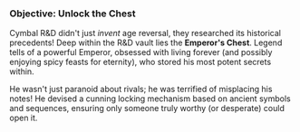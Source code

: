 ### Objective: Unlock the Chest

Cymbal R&D didn't just *invent* age reversal, they researched its historical precedents! Deep within the R&D vault lies the **Emperor's Chest**. Legend tells of a powerful Emperor, obsessed with living forever (and possibly enjoying spicy feasts for eternity), who stored his most potent secrets within.

He wasn't just paranoid about rivals; he was terrified of misplacing his notes! He devised a cunning locking mechanism based on ancient symbols and sequences, ensuring only someone truly worthy (or desperate) could open it.
